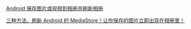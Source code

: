 [Android 保存图片或视频到相册并刷新相册](https://www.jianshu.com/p/6522269c4fdb)

[三种方法，刷新 Android 的 MediaStore！让你保存的图片立即出现在相册里！](https://www.cnblogs.com/plokmju/p/android_mediastore.html)

